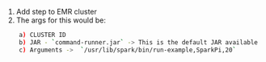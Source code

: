 1. Add step to EMR cluster
2. The args for this would be:

```bash
    a) CLUSTER ID
    b) JAR - `command-runner.jar` -> This is the default JAR available in EMR
    c) Arguments ->  `/usr/lib/spark/bin/run-example,SparkPi,20`
```    
